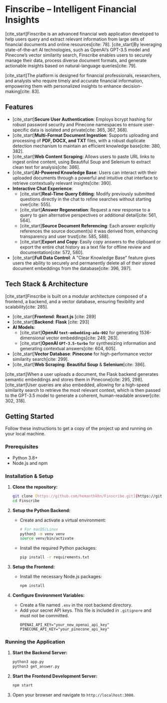 # Finscribe – Intelligent Financial Insights

[cite_start]Finscribe is an advanced financial web application developed to help users query and extract relevant information from large sets of financial documents and online resources[cite: 78]. [cite_start]By leveraging state-of-the-art AI technologies, such as OpenAI’s GPT-3.5 model and Pinecone’s vector similarity search, Finscribe enables users to securely manage their data, process diverse document formats, and generate actionable insights based on natural-language queries[cite: 79].

[cite_start]The platform is designed for financial professionals, researchers, and analysts who require timely and accurate financial information, empowering them with personalized insights to enhance decision-making[cite: 83].



## Features

* [cite_start]**Secure User Authentication**: Employs bcrypt hashing for robust password security and Pinecone namespaces to ensure user-specific data is isolated and private[cite: 365, 367, 368].
* [cite_start]**Multi-Format Document Ingestion**: Supports uploading and processing of **PDF, DOCX, and TXT** files, with a robust duplicate detection mechanism to maintain an efficient knowledge base[cite: 380, 382].
* [cite_start]**Web Content Scraping**: Allows users to paste URL links to ingest online content, using Beautiful Soup and Selenium to extract clean text for analysis[cite: 386].
* [cite_start]**AI-Powered Knowledge Base**: Users can interact with their uploaded documents through a powerful and intuitive chat interface to retrieve contextually relevant insights[cite: 390].
* **Interactive Chat Experience**:
    * [cite_start]**Real-Time Query Editing**: Modify previously submitted questions directly in the chat to refine searches without starting over[cite: 555].
    * [cite_start]**Answer Regeneration**: Request a new response to a query to gain alternative perspectives or additional detail[cite: 561, 564].
    * [cite_start]**Source Document Referencing**: Each answer explicitly references the source document(s) it was derived from, enhancing transparency and user trust[cite: 585, 588].
    * [cite_start]**Export and Copy**: Easily copy answers to the clipboard or export the entire chat history as a text file for offline review and documentation[cite: 572, 580].
* [cite_start]**Full Data Control**: A "Clear Knowledge Base" feature gives users the ability to securely and permanently delete all of their stored document embeddings from the database[cite: 396, 397].



## Tech Stack & Architecture

[cite_start]Finscribe is built on a modular architecture composed of a frontend, a backend, and a vector database, ensuring flexibility and scalability[cite: 285].

* [cite_start]**Frontend**: **React.js** [cite: 289]
* [cite_start]**Backend**: **Flask** [cite: 293]
* **AI Models**:
    * [cite_start]**OpenAI `text-embedding-ada-002`** for generating 1536-dimensional vector embeddings[cite: 249, 263].
    * [cite_start]**OpenAI `GPT-3.5-turbo`** for synthesizing information and generating contextual answers[cite: 604, 605].
* [cite_start]**Vector Database**: **Pinecone** for high-performance vector similarity search[cite: 299].
* [cite_start]**Web Scraping**: **Beautiful Soup** & **Selenium**[cite: 386].

[cite_start]When a user uploads a document, the Flask backend generates semantic embeddings and stores them in Pinecone[cite: 295, 298]. [cite_start]User queries are also embedded, allowing for a high-speed similarity search to retrieve the most relevant context, which is then passed to the GPT-3.5 model to generate a coherent, human-readable answer[cite: 302, 318].



## Getting Started

Follow these instructions to get a copy of the project up and running on your local machine.

### Prerequisites

* Python 3.8+
* Node.js and npm

### Installation & Setup

1.  **Clone the repository:**
    ```bash
    git clone [https://github.com/hemanthkhn/Finscribe.git](https://github.com/hemanthkhn/Finscribe.git)
    cd Finscribe
    ```

2.  **Setup the Python Backend:**
    * Create and activate a virtual environment:
        ```bash
        # For macOS/Linux
        python3 -m venv venv
        source venv/bin/activate
        ```
    * Install the required Python packages:
        ```bash
        pip install -r requirements.txt
        ```

3.  **Setup the Frontend:**
    * Install the necessary Node.js packages:
        ```bash
        npm install
        ```

4.  **Configure Environment Variables:**
    * Create a file named `.env` in the root backend directory.
    * Add your secret API keys. This file is included in `.gitignore` and must not be committed.
        ```
        OPENAI_API_KEY="your_new_openai_api_key"
        PINECONE_API_KEY="your_pinecone_api_key"
        ```

### Running the Application

1.  **Start the Backend Server:**
    ```bash
    python3 app.py
    python3 get_answer.py


    ```
2.  **Start the Frontend Development Server:**
    ```bash
    npm start
    ```
3.  Open your browser and navigate to `http://localhost:3000`.
